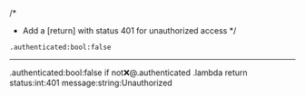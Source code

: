 /*
 * Add a [return] with status 401 for unauthorized access
 */
```hyperlambda
.authenticated:bool:false
```
---
.authenticated:bool:false
if
   not:x:@.authenticated
   .lambda
      return
         status:int:401
         message:string:Unauthorized
